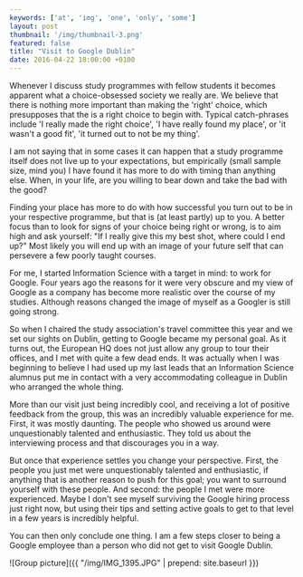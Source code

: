 ```yaml
---
keywords: ['at', 'img', 'one', 'only', 'some']
layout: post
thumbnail: '/img/thumbnail-3.png'
featured: false
title: "Visit to Google Dublin"
date: 2016-04-22 18:00:00 +0100
---
```


Whenever I discuss study programmes with fellow students it becomes apparent what a choice-obsessed society we really are. We believe that there is nothing more important than making the 'right' choice, which presupposes that the is a right choice to begin with. Typical catch-phrases include 'I really made the right choice', 'I have really found my place', or 'it wasn't a good fit', 'it turned out to not be my thing'. 

I am not saying that in some cases it can happen that a study programme itself does not live up to your expectations, but empirically (small sample size, mind you) I have found it has more to do with timing than anything else. When, in your life, are you willing to bear down and take the bad with the good?

Finding your place has more to do with how successful you turn out to be in your respective programme, but that is (at least partly) up to you. A better focus than to look for signs of your choice being right or wrong, is to aim high and ask yourself: "If I really give this my best shot, where could I end up?" Most likely you will end up with an image of your future self that can persevere a few poorly taught courses.

For me, I started Information Science with a target in mind: to work for Google. Four years ago the reasons for it were very obscure and my view of Google as a company has become more realistic over the course of my studies. Although reasons changed the image of myself as a Googler is still going strong.

So when I chaired the study association's travel committee this year and we set our sights on Dublin, getting to Google became my personal goal. As it turns out, the European HQ does not just allow any group to tour their offices, and I met with quite a few dead ends. It was actually when I was beginning to believe I had used up my last leads that an Information Science alumnus put me in contact with a very accommodating colleague in Dublin who arranged the whole thing.

More than our visit just being incredibly cool, and receiving a lot of positive feedback from the group, this was an incredibly valuable experience for me. First, it was mostly daunting. The people who showed us around were unquestionably talented and enthusiastic. They told us about the interviewing process and that discourages you in a way.

But once that experience settles you change your perspective. First, the people you just met were unquestionably talented and enthusiastic, if anything that is another reason to push for this goal; you want to surround yourself with these people. And second: the people I met were more experienced. Maybe I don't see myself surviving the Google hiring process just right now, but using their tips and setting active goals to get to that level in a few years is incredibly helpful. 

You can then only conclude one thing. I am a few steps closer to being a Google employee than a person who did not get to visit Google Dublin.

![Group picture]({{ "/img/IMG_1395.JPG" | prepend: site.baseurl }})
